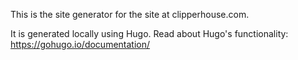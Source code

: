 This is the site generator for the site at clipperhouse.com.

It is generated locally using Hugo. Read about Hugo's functionality: https://gohugo.io/documentation/

